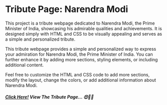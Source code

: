 # Tribute Page: Narendra Modi

This project is a tribute webpage dedicated to Narendra Modi, the Prime Minister of India,
showcasing his admirable qualities and achievements. It is designed simply with HTML and CSS to be
visually appealing and serves as a simple and personalized tribute.

This tribute webpage provides a simple and personalized way to express your admiration for Narendra
Modi, the Prime Minister of India. You can further enhance it by adding more sections, styling
elements, or including additional content.

Feel free to customize the HTML and CSS code to add more sections, modify the layout, change the
colors, or add additional information about Narendra Modi.

##### [Click Here!](https://tribute-to-narendra-modi.netlify.app/) View The Tribute Page... 😍🥳🎉
